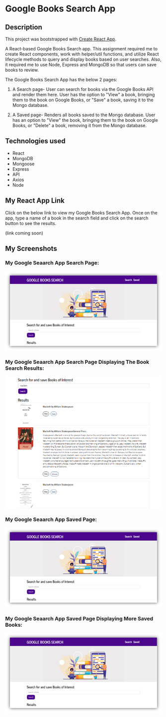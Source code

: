 # Google Books Search App

## Description
This project was bootstrapped with [Create React App](https://github.com/facebook/create-react-app).

A React-based Google Books Search app. This assignment required me to create React components, work with helper/util functions, and utilize React lifecycle methods to query and display books based on user searches.  Also, it required me to use Node, Express and MongoDB so that users can save books to review.

The Google Books Search App has the below 2 pages:

1. A Search page- User can search for books via the Google Books API and render them here. User has the option to "View" a book, bringing them to the book on Google Books, or "Save" a book, saving it to the Mongo database.


2. A Saved page- Renders all books saved to the Mongo database. User has an option to "View" the book, bringing them to the book on Google Books, or "Delete" a book, removing it from the Mongo database.

## Technologies used
* React
* MongoDB
* Mongoose
* Express
* API
* Axios
* Node

## My React App Link
Click on the below link to view my Google Books Search App. Once on the app, type a name of a book in the search field and click on the search button to see the results.

(link coming soon)


## My Screenshots

### My Google Seaarch App Search Page:
![My Google Seaarch App Search Page screenshot](/public/images/my-google-books-search-cover-page.png)


### My Google Seaarch App Search Page Displaying The Book Search Results:
![My Google Seaarch App Search Page Displaying Results](/public/images/my-google-books-search-cover-page-showing-results.png)


### My Google Seaarch App Saved Page:
![My Google Seaarch App Saved Page screenshot](/public/images/my-google-books-search-cover-page.png)


### My Google Seaarch App Saved Page Displaying More Saved Books:
![My Google Seaarch App Search Page Displaying More Saved Books screenshot](/public/images/my-google-books-search-cover-page.png)


